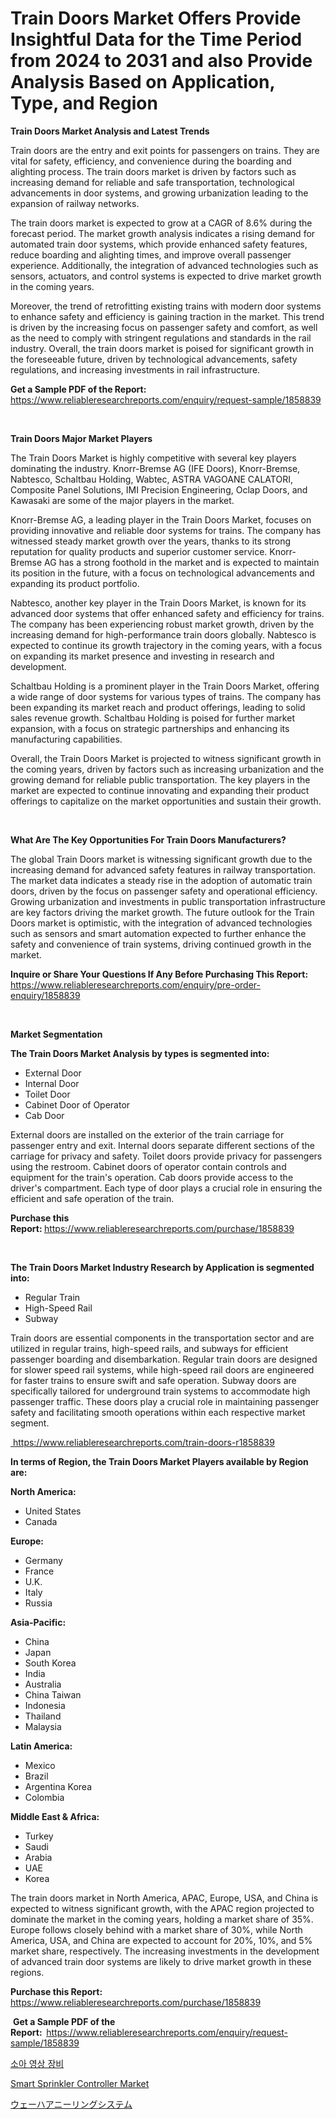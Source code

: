 <p><h1>Train Doors Market Offers Provide Insightful Data for the Time Period from 2024 to 2031 and also Provide Analysis Based on Application, Type, and Region</h1></p><p><strong>Train Doors Market Analysis and Latest Trends</strong></p>
<p><p>Train doors are the entry and exit points for passengers on trains. They are vital for safety, efficiency, and convenience during the boarding and alighting process. The train doors market is driven by factors such as increasing demand for reliable and safe transportation, technological advancements in door systems, and growing urbanization leading to the expansion of railway networks.</p><p>The train doors market is expected to grow at a CAGR of 8.6% during the forecast period. The market growth analysis indicates a rising demand for automated train door systems, which provide enhanced safety features, reduce boarding and alighting times, and improve overall passenger experience. Additionally, the integration of advanced technologies such as sensors, actuators, and control systems is expected to drive market growth in the coming years.</p><p>Moreover, the trend of retrofitting existing trains with modern door systems to enhance safety and efficiency is gaining traction in the market. This trend is driven by the increasing focus on passenger safety and comfort, as well as the need to comply with stringent regulations and standards in the rail industry. Overall, the train doors market is poised for significant growth in the foreseeable future, driven by technological advancements, safety regulations, and increasing investments in rail infrastructure.</p></p>
<p><strong>Get a Sample PDF of the Report:&nbsp;</strong> <a href="https://www.reliableresearchreports.com/enquiry/request-sample/1858839">https://www.reliableresearchreports.com/enquiry/request-sample/1858839</a></p>
<p>&nbsp;</p>
<p><strong>Train Doors Major Market Players</strong></p>
<p><p>The Train Doors Market is highly competitive with several key players dominating the industry. Knorr-Bremse AG (IFE Doors), Knorr-Bremse, Nabtesco, Schaltbau Holding, Wabtec, ASTRA VAGOANE CALATORI, Composite Panel Solutions, IMI Precision Engineering, Oclap Doors, and Kawasaki are some of the major players in the market.</p><p>Knorr-Bremse AG, a leading player in the Train Doors Market, focuses on providing innovative and reliable door systems for trains. The company has witnessed steady market growth over the years, thanks to its strong reputation for quality products and superior customer service. Knorr-Bremse AG has a strong foothold in the market and is expected to maintain its position in the future, with a focus on technological advancements and expanding its product portfolio.</p><p>Nabtesco, another key player in the Train Doors Market, is known for its advanced door systems that offer enhanced safety and efficiency for trains. The company has been experiencing robust market growth, driven by the increasing demand for high-performance train doors globally. Nabtesco is expected to continue its growth trajectory in the coming years, with a focus on expanding its market presence and investing in research and development.</p><p>Schaltbau Holding is a prominent player in the Train Doors Market, offering a wide range of door systems for various types of trains. The company has been expanding its market reach and product offerings, leading to solid sales revenue growth. Schaltbau Holding is poised for further market expansion, with a focus on strategic partnerships and enhancing its manufacturing capabilities.</p><p>Overall, the Train Doors Market is projected to witness significant growth in the coming years, driven by factors such as increasing urbanization and the growing demand for reliable public transportation. The key players in the market are expected to continue innovating and expanding their product offerings to capitalize on the market opportunities and sustain their growth.</p></p>
<p>&nbsp;</p>
<p><strong>What Are The Key Opportunities For Train Doors Manufacturers?</strong></p>
<p><p>The global Train Doors market is witnessing significant growth due to the increasing demand for advanced safety features in railway transportation. The market data indicates a steady rise in the adoption of automatic train doors, driven by the focus on passenger safety and operational efficiency. Growing urbanization and investments in public transportation infrastructure are key factors driving the market growth. The future outlook for the Train Doors market is optimistic, with the integration of advanced technologies such as sensors and smart automation expected to further enhance the safety and convenience of train systems, driving continued growth in the market.</p></p>
<p><strong>Inquire or Share Your Questions If Any Before Purchasing This Report:</strong> <a href="https://www.reliableresearchreports.com/enquiry/pre-order-enquiry/1858839">https://www.reliableresearchreports.com/enquiry/pre-order-enquiry/1858839</a></p>
<p>&nbsp;</p>
<p><strong>Market Segmentation</strong></p>
<p><strong>The Train Doors Market Analysis by types is segmented into:</strong></p>
<p><ul><li>External Door</li><li>Internal Door</li><li>Toilet Door</li><li>Cabinet Door of Operator</li><li>Cab Door</li></ul></p>
<p><p>External doors are installed on the exterior of the train carriage for passenger entry and exit. Internal doors separate different sections of the carriage for privacy and safety. Toilet doors provide privacy for passengers using the restroom. Cabinet doors of operator contain controls and equipment for the train's operation. Cab doors provide access to the driver's compartment. Each type of door plays a crucial role in ensuring the efficient and safe operation of the train.</p></p>
<p><strong>Purchase this Report:&nbsp;</strong><a href="https://www.reliableresearchreports.com/purchase/1858839">https://www.reliableresearchreports.com/purchase/1858839</a></p>
<p>&nbsp;</p>
<p><strong>The Train Doors Market Industry Research by Application is segmented into:</strong></p>
<p><ul><li>Regular Train</li><li>High-Speed Rail</li><li>Subway</li></ul></p>
<p><p>Train doors are essential components in the transportation sector and are utilized in regular trains, high-speed rails, and subways for efficient passenger boarding and disembarkation. Regular train doors are designed for slower speed rail systems, while high-speed rail doors are engineered for faster trains to ensure swift and safe operation. Subway doors are specifically tailored for underground train systems to accommodate high passenger traffic. These doors play a crucial role in maintaining passenger safety and facilitating smooth operations within each respective market segment.</p></p>
<p><a href="https://www.reliableresearchreports.com/train-doors-r1858839">&nbsp;https://www.reliableresearchreports.com/train-doors-r1858839</a></p>
<p><strong>In terms of Region, the Train Doors Market Players available by Region are:</strong></p>
<p>
    <p> <strong> North America: </strong>
        <ul>
            <li>United States</li>
            <li>Canada</li>
        </ul>
        </p> 
    <p> <strong> Europe: </strong>
        <ul>
            <li>Germany</li>
            <li>France</li>
            <li>U.K.</li>
            <li>Italy</li>
            <li>Russia</li>
        </ul>
        </p> 
    <p> <strong> Asia-Pacific: </strong>
        <ul>
            <li>China</li>
            <li>Japan</li>
            <li>South Korea</li>
            <li>India</li>
            <li>Australia</li>
            <li>China Taiwan</li>
            <li>Indonesia</li>
            <li>Thailand</li>
            <li>Malaysia</li>
        </ul>
        </p> 
    <p> <strong> Latin America: </strong>
        <ul>
            <li>Mexico</li>
            <li>Brazil</li>
            <li>Argentina Korea</li>
            <li>Colombia</li>
        </ul>
        </p> 
    <p> <strong> Middle East & Africa: </strong>
        <ul>
            <li>Turkey</li>
            <li>Saudi</li>
            <li>Arabia</li>
            <li>UAE</li>
            <li>Korea</li>
        </ul>
    </p>
    </p>
<p><p>The train doors market in North America, APAC, Europe, USA, and China is expected to witness significant growth, with the APAC region projected to dominate the market in the coming years, holding a market share of 35%. Europe follows closely behind with a market share of 30%, while North America, USA, and China are expected to account for 20%, 10%, and 5% market share, respectively. The increasing investments in the development of advanced train door systems are likely to drive market growth in these regions.</p></p>
<p><strong>Purchase this Report: </strong><a href="https://www.reliableresearchreports.com/purchase/1858839">https://www.reliableresearchreports.com/purchase/1858839</a></p>
<p>&nbsp;<strong>Get a Sample PDF of the Report:&nbsp;&nbsp;</strong><a href="https://www.reliableresearchreports.com/enquiry/request-sample/1858839">https://www.reliableresearchreports.com/enquiry/request-sample/1858839</a></p>
<p><strong></strong></p>
<p><p><a href="https://github.com/ahmadrevanz10/Market-Research-Report-List-1/blob/main/2952672113674.md">소아 영상 장비</a></p><p><a href="https://issuu.com/reportprime-2/docs/smart-sprinkler-controller-market-size-2030.pptx">Smart Sprinkler Controller Market</a></p><p><a href="https://github.com/JoanaNitzsche/Market-Research-Report-List-1/blob/main/9185425121716.md">ウェーハアニーリングシステム</a></p></p>